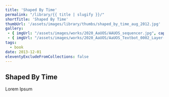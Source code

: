 ```yaml
---
title: 'Shaped By Time'
permalink: "/library/{{ title | slugify }}/"
shortTitle: 'Shaped By Time'
thumbUrl: '/assets/images/library/thumbs/shaped_by_time_aug_2012.jpg'
gallery:
 - { imgUrl: "/assets/images/works/2020_AaUOS/AAUOS_sequencer.jpg", caption: "" }
 - { imgUrl: "/assets/images/works/2020_AaUOS/AaUOS_Textbot_0002_Layer-20.jpg", caption: "" }
tags:
  - book
date: 2013-12-01
eleventyExcludeFromCollections: false
---
```



<div class="Grid Grid--gutters Grid--full large-Grid--fit">
  <div class="Grid-cell">
    <div class='headerGroup'>
      <h2>Shaped By Time</h2>
      <p>Lorem Ipsum</p>
    </div>
  </div>
</div>